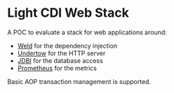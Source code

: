 # Light CDI Web Stack

A POC to evaluate a stack for web applications around:
- [Weld](https://weld.cdi-spec.org/) for the dependency injection
- [Undertow](https://undertow.io/) for the HTTP server
- [JDBI](https://jdbi.org/) for the database access
- [Prometheus](https://prometheus.io/) for the metrics

Basic AOP transaction management is supported.

